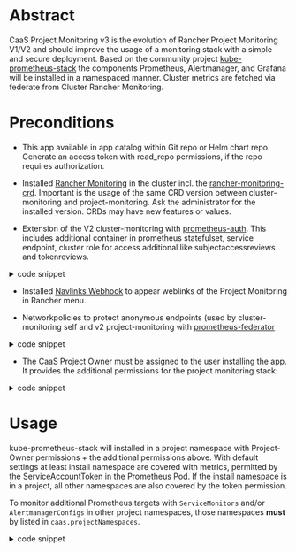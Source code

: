 # Abstract

CaaS Project Monitoring v3 is the evolution of Rancher Project Monitoring V1/V2 and should improve the usage of a monitoring stack with a simple and secure deployment. Based on the community project [kube-prometheus-stack](https://github.com/prometheus-community/helm-charts/tree/main/charts/kube-prometheus-stack) the components Prometheus, Alertmanager, and
Grafana will be installed in a namespaced manner. Cluster metrics are fetched via federate from Cluster Rancher Monitoring.

# Preconditions

* This app available in app catalog within Git repo or Helm chart repo. Generate an access token with read\_repo permissions, if the repo requires authorization.

* Installed [Rancher Monitoring](https://github.com/rancher/charts/tree/release-v2.7/charts/rancher-monitoring) in the cluster incl. the [rancher-monitoring-crd](https://github.com/rancher/charts/tree/release-v2.7/charts/rancher-monitoring-crd). Important is the usage of the same CRD version between cluster-monitoring and project-monitoring.
Ask the administrator for the installed version. CRDs may have new features or values.

* Extension of the V2 cluster-monitoring with [prometheus-auth](https://github.com/caas-team/prometheus-auth/tree/fix/boundtoken). This includes additional container in prometheus statefulset, service endpoint, cluster role for access additional like subjectaccessreviews and tokenreviews.

<details>
<summary>code snippet</summary>

### prometheus

```yaml
  prometheus:
    additionalRulesForClusterRole:
    - apiGroups:
      - ""
      resources:
      - namespaces
      - nodes
      - nodes/metrics
      - services
      - endpoints
      - pods
      - secrets
      verbs:
      - get
      - list
      - watch
    - apiGroups:
      - networking.k8s.io
      resources:
      - ingresses
      verbs:
      - get
      - list
      - watch
    - nonResourceURLs:
      - /metrics
      - /metrics/cadvisor
      verbs:
      - get
    - apiGroups:
      - authentication.k8s.io
      resources:
      - tokenreviews
      verbs:
      - get
      - list
      - create
      - update
      - delete
      - watch
    - apiGroups:
      - authorization.k8s.io
      resources:
      - subjectaccessreviews
      verbs:
      - get
      - list
      - create
      - update
      - delete
      - watch
  prometheusSpec:
    containers: |
    - args:
      - --proxy-url=http://127.0.0.1:9090
      - --listen-address=$(POD_IP):9091
      - --filter-reader-labels=prometheus
      - --filter-reader-labels=prometheus_replica
      - --log.debug=true
      command:
      - prometheus-auth
      env:
      - name: POD_IP
        valueFrom:
          fieldRef:
            fieldPath: status.podIP
      image: mtr.devops.telekom.de/caas/prometheus-auth:0.4.1
      name: prometheus-agent
      ports:
      - containerPort: 9091
        name: http-auth
        protocol: TCP
      resources:
        limits:
          cpu: 500m
          memory: 500Mi
        requests:
          cpu: 100m
          memory: 500Mi
    service:
      additionalPorts:
      - name: http-auth
        port: 9091
        protocol: TCP
        targetPort: http-auth
```
</details>

* Installed [Navlinks Webhook](https://github.com/eumel8/navlinkswebhook) to appear weblinks of the Project Monitoring in Rancher menu.

* Networkpolicies to protect anonymous endpoints (used by cluster-monitoring self and v2 project-monitoring with [prometheus-federator](https://github.com/rancher/prometheus-federator)

<details>
<summary>code snippet</summary>

```yaml
apiVersion: networking.k8s.io/v1
kind: NetworkPolicy
metadata:
  name: allow-prometheus-auth
  namespace: cattle-monitoring-system
spec:
  ingress:
  - ports:
    - port: 9091
      protocol: TCP
  podSelector: {}
  policyTypes:
  - Ingress
```
</details>


* The CaaS Project Owner must be assigned to the user installing the app. It provides the additional permissions for the project monitoring stack:

<details>
<summary>code snippet</summary>

### rancher

```yaml
rules:
  - apiGroups:
      - monitoring.coreos.com
      - monitoring.cattle.io
    resources:
      - alertmanagers
      - alertmanagerconfigs
      - prometheuses
    verbs:
      - create
      - delete
      - get
      - list
      - patch
      - update
      - view
      - watch
```

</details>

# Usage

kube-prometheus-stack will installed in a project namespace with Project-Owner permissions + the additional permissions above.
With default settings at least install namespace are covered with metrics, permitted by the ServiceAccountToken in the Prometheus Pod. If the install namespace is in a project, all other namespaces are also covered by the token permission.

To monitor additional Prometheus targets with `ServiceMonitors` and/or `AlertmanagerConfigs` in other project namespaces, those namespaces **must** by listed in `caas.projectNamespaces`.

<details>
<summary>code snippet</summary>

### helm values

Change at least the kube-prometheus-stack selectors to target the namespaces of your project:

```yaml
kube-prometheus-stack:
  alertmanager:
    alertmanagerSpec:
      alertmanagerConfigNamespaceSelector:
        matchLabels:
          field.cattle.io/projectId: p-xxxxx
  prometheus:
    prometheusSpec:
      podMonitorNamespaceSelector:
        matchLabels:
          field.cattle.io/projectId: p-xxxxx
      probeNamespaceSelector:
        matchLabels:
          field.cattle.io/projectId: p-xxxxx
      ruleNamespaceSelector:
        matchLabels:
          field.cattle.io/projectId: p-xxxxx
      serviceMonitorNamespaceSelector:
        matchLabels:
          field.cattle.io/projectId: p-xxxxx
```

</details>
